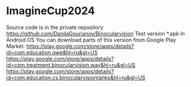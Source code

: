 # ImagineCup2024
Source code is in the private repository
https://github.com/DanilaGourianov/Binocularvision
Test version *.apk in Android OS
You can download parts of this version from Google Play Market:
https://play.google.com/store/apps/details?id=com.education.qwe&hl=ru&gl=US
https://play.google.com/store/apps/details?id=com.treatment.binocularvision.way&hl=ru&gl=US
https://play.google.com/store/apps/details?id=com.education.cs.binocularvisiontanks&hl=ru&gl=US
